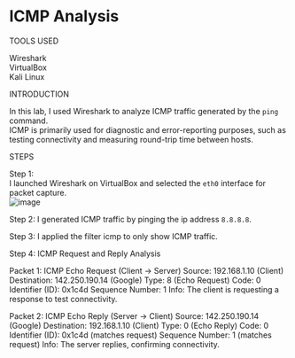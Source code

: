 # ICMP Analysis

TOOLS USED

Wireshark\
VirtualBox\
Kali Linux

INTRODUCTION

In this lab, I used Wireshark to analyze ICMP traffic generated by the `ping` command.  
ICMP is primarily used for diagnostic and error-reporting purposes, such as testing connectivity and measuring round-trip time between hosts.  

STEPS

Step 1:  
I launched Wireshark on VirtualBox and selected the `eth0` interface for packet capture.  
![image](icmp1.jpg)

Step 2: 
I generated ICMP traffic by pinging the ip address `8.8.8.8`.  

Step 3:
I applied the filter icmp to only show ICMP traffic.


Step 4: ICMP Request and Reply Analysis

Packet 1: ICMP Echo Request (Client → Server)
Source: 192.168.1.10 (Client)
Destination: 142.250.190.14 (Google)
Type: 8 (Echo Request)
Code: 0
Identifier (ID): 0x1c4d
Sequence Number: 1
Info: The client is requesting a response to test connectivity.

Packet 2: ICMP Echo Reply (Server → Client)
Source: 142.250.190.14 (Google)
Destination: 192.168.1.10 (Client)
Type: 0 (Echo Reply)
Code: 0
Identifier (ID): 0x1c4d (matches request)
Sequence Number: 1 (matches request)
Info: The server replies, confirming connectivity.

